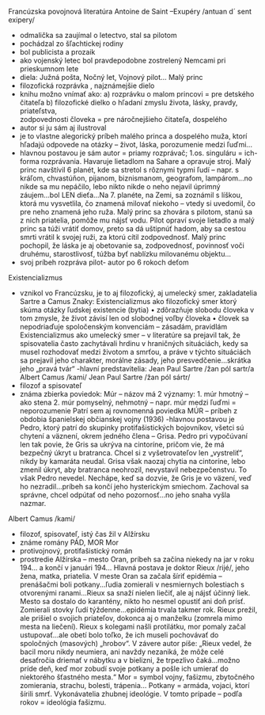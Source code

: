 Francúzska povojnová literatúra
Antoine de Saint –Exupéry /antuan d´ sent exipery/
- odmalička sa zaujímal o letectvo, stal sa pilotom
- pochádzal zo šľachtickej rodiny
- bol publicista a prozaik
- ako vojenský letec bol pravdepodobne zostrelený Nemcami pri prieskumnom lete
- diela: Južná pošta, Nočný let, Vojnový pilot...
Malý princ
- filozofická rozprávka , najznámejšie dielo
- knihu možno vnímať ako: a) rozprávku o malom princovi = pre detského čitateľa
                                                 b) filozofické dielko o hľadaní zmyslu života, lásky, pravdy, priateľstva,   
                                                        zodpovednosti človeka = pre náročnejšieho čitateľa, dospelého
- autor si ju sám aj ilustroval
- je to vlastne alegorický príbeh malého princa a dospelého muža, ktorí hľadajú odpovede na otázky – život, láska, porozumenie medzi ľuďmi...
- hlavnou postavou je sám autor = priamy rozprávač; 1.os. singuláru = ich-forma rozprávania. Havaruje lietadlom na Sahare a opravuje stroj. Malý princ navštívil 6 planét, kde sa stretol s rôznymi typmi ľudí – napr. s kráľom, chvastúňon, pijanom, biznismanom, geografom, lampárom...no nikde sa mu nepáčilo, lebo nikto nikde o neho nejavil úprimný záujem...bol LEN dieťa...Na 7. planéte, na Zemi, sa zoznámil s líškou, ktorá mu vysvetlila, čo znamená milovať niekoho – vtedy si uvedomil, čo pre neho znamená jeho ruža. Malý princ sa zhovára s pilotom, stanú sa z nich priatelia, pomôže mu nájsť vodu. Pilot opraví svoje lietadlo a malý princ sa túži vrátiť domov, preto sa dá uštipnúť hadom, aby sa cestou smrti vrátil k svojej ruži, za ktorú cítil zodpovednosť. 
Malý princ pochopil, že láska je aj obetovanie sa, zodpovednosť, povinnosť voči druhému, starostlivosť, túžba byť nablízku milovanému objektu...
- svoj príbeh rozpráva pilot- autor po 6 rokoch deťom


Existencializmus
- vznikol vo Francúzsku, je to aj filozofický, aj umelecký smer, zakladatelia Sartre a Camus
Znaky: 
Existencializmus ako filozofický smer  ktorý skúma otázky ľudskej existencie (bytia)
•	zdôrazňuje slobodu človeka v tom zmysle, že život závisí len od slobodnej voľby človeka
•	človek sa nepodriaďuje spoločenským konvenciám – zásadám, pravidlám
Existencializmus ako umelecký smer – v literatúre sa prejavil tak, že spisovatelia často zachytávali hrdinu v hraničných situáciách, kedy sa musel rozhodovať medzi životom a smrťou, a práve v týchto situáciách sa prejavil jeho charakter, morálne zásady, jeho presvedčenie...skrátka jeho „pravá tvár“
-hlavní predstavitelia: Jean Paul Sartre /žan pól sartr/a Albert Camus /kami/
Jean Paul Sartre /žan pól sártr/
- filozof a spisovateľ
- známa zbierka poviedok: Múr – názov má 2 významy: 1. múr hmotný – ako stena
                                                  2. múr pomyselný, nehmotný – napr. múr medzi ľuďmi = neporozumenie
Patrí sem aj rovnomenná poviedka MÚR – príbeh z obdobia španielskej občianskej vojny (1936)
-hlavnou postavou je Pedro, ktorý patrí do skupinky protifašistických bojovníkov, všetci sú chytení a väznení, okrem jedného člena – Grisa. Pedro pri vypočúvaní len tak povie, že Gris sa ukrýva na cintoríne, pričom vie, že má bezpečný úkryt u bratranca. Chcel si z vyšetrovateľov len „vystreliť“, nikdy by kamaráta neudal. Grisa však naozaj chytia na cintoríne, lebo zmenil úkryt, aby bratranca neohrozil, nevystavil nebezpečenstvu. To však Pedro nevedel. Nechápe, keď sa dozvie, že Gris je vo väzení, veď ho nezradil...príbeh sa končí jeho hysterickým smiechom. Zachoval sa správne, chcel odpútať od neho pozornosť...no jeho snaha vyšla nazmar.

Albert Camus  /kami/
- filozof, spisovateľ, istý čas žil v Alžírsku
- známe romány PÁD, MOR
Mor
- protivojnový, protifašistický román
- prostredie Alžírska – mesto Oran, príbeh sa začína niekedy na jar v roku 194... a končí v januári 194...
Hlavná postava je doktor Rieux /rijé/, jeho žena, matka, priatelia.
V meste Oran sa začala šíriť epidémia – prenášačmi boli potkany...ľudia zomierali v nesmiernych bolestiach s otvorenými ranami...Rieux sa snaží nielen liečiť, ale aj nájsť účinný liek. Mesto sa dostalo do karantény, nikto ho nesmel opustiť ani doň prísť. Zomierali stovky ľudí týždenne...epidémia trvala takmer rok. Rieux prežil, ale prišiel o svojich priateľov, dokonca aj o manželku (zomrela mimo mesta na liečení). Rieux s kolegami našli protilátku, mor pomaly začal ustupovať...ale obetí bolo toľko, že ich museli pochovávať do spoločných (masových) „hrobov“. 
V závere autor píše: „Rieux vedel, že bacil moru nikdy neumiera, ani navždy nezaniká, že môže celé desaťročia driemať v nábytku a v bielizni, že trpezlivo čaká...možno príde deň, keď mor zobudí  svoje potkany a pošle ich umierať do niektorého šťastného mesta.“
Mor = symbol vojny, fašizmu, zbytočného zomierania, strachu, bolesti, trápenia...
Potkany = armáda, vojaci, ktorí šírili smrť. Vykonávatelia zhubnej ideológie. V tomto prípade – podľa rokov = ideológia fašizmu.
